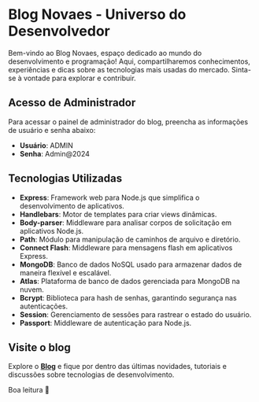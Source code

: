 # Blog Novaes - Universo do Desenvolvedor
Bem-vindo ao Blog Novaes, espaço dedicado ao mundo do desenvolvimento e programação! Aqui, compartilharemos conhecimentos, experiências e dicas sobre as tecnologias mais usadas do mercado. Sinta-se à vontade para explorar e contribuir.

## Acesso de Administrador

Para acessar o painel de administrador do blog, preencha as informações de usuário e senha abaixo:

- **Usuário**: ADMIN
- **Senha**: Admin@2024
  
## Tecnologias Utilizadas

- **Express**: Framework web para Node.js que simplifica o desenvolvimento de aplicativos.
- **Handlebars**: Motor de templates para criar views dinâmicas.
- **Body-parser**: Middleware para analisar corpos de solicitação em aplicativos Node.js.
- **Path**: Módulo para manipulação de caminhos de arquivo e diretório.
- **Connect Flash**: Middleware para mensagens flash em aplicativos Express.
- **MongoDB**: Banco de dados NoSQL usado para armazenar dados de maneira flexível e escalável.
- **Atlas**: Plataforma de banco de dados gerenciada para MongoDB na nuvem.
- **Bcrypt**: Biblioteca para hash de senhas, garantindo segurança nas autenticações.
- **Session**: Gerenciamento de sessões para rastrear o estado do usuário.
- **Passport**: Middleware de autenticação para Node.js.
  
## Visite o blog

Explore o **[Blog](https://blog-novaes-nodejs.vercel.app/)** e fique por dentro das últimas novidades, tutoriais e discussões sobre tecnologias de desenvolvimento.

Boa leitura 🚀
